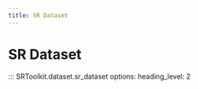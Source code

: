 ```yaml
---
title: SR Dataset
---
```


# SR Dataset

::: SRToolkit.dataset.sr_dataset
    options:
        heading_level: 2